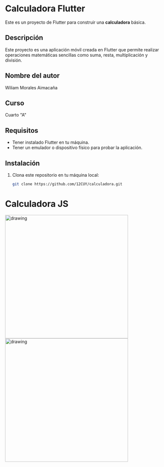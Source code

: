 # Calculadora Flutter

Este es un proyecto de Flutter para construir una **calculadora** básica.

## Descripción

Este proyecto es una aplicación móvil creada en Flutter que permite realizar operaciones matemáticas sencillas como suma, resta, multiplicación y división.

## Nombre del autor
Wiliam Morales Aimacaña

## Curso
Cuarto "A"

## Requisitos

- Tener instalado Flutter en tu máquina.
- Tener un emulador o dispositivo físico para probar la aplicación.

## Instalación

1. Clona este repositorio en tu máquina local:

   ```bash
   git clone https://github.com/12CUY/calculadora.git

# Calculadora JS

<img src="../calculadora/img/imagen1.jpeg" alt="drawing" width="400"/>
<img src="/img/imagen2.jpeg" alt="drawing" width="400"/>
